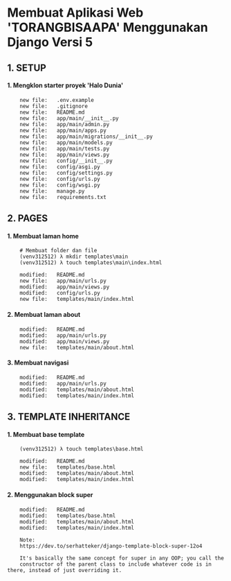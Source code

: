 # Membuat Aplikasi Web 'TORANGBISAAPA' Menggunakan Django Versi 5


## 1. SETUP

#### 1. Mengklon starter proyek 'Halo Dunia'

        new file:   .env.example
        new file:   .gitignore
        new file:   README.md
        new file:   app/main/__init__.py
        new file:   app/main/admin.py
        new file:   app/main/apps.py
        new file:   app/main/migrations/__init__.py
        new file:   app/main/models.py
        new file:   app/main/tests.py
        new file:   app/main/views.py
        new file:   config/__init__.py
        new file:   config/asgi.py
        new file:   config/settings.py
        new file:   config/urls.py
        new file:   config/wsgi.py
        new file:   manage.py
        new file:   requirements.txt


## 2. PAGES

#### 1. Membuat laman home

        # Membuat folder dan file
        (venv312512) λ mkdir templates\main
        (venv312512) λ touch templates\main\index.html

        modified:   README.md
        new file:   app/main/urls.py
        modified:   app/main/views.py
        modified:   config/urls.py
        new file:   templates/main/index.html

#### 2. Membuat laman about

        modified:   README.md
        modified:   app/main/urls.py
        modified:   app/main/views.py
        new file:   templates/main/about.html

#### 3. Membuat navigasi

        modified:   README.md
        modified:   app/main/urls.py
        modified:   templates/main/about.html
        modified:   templates/main/index.html


## 3. TEMPLATE INHERITANCE

#### 1. Membuat base template

        (venv312512) λ touch templates\base.html

        modified:   README.md
        new file:   templates/base.html
        modified:   templates/main/about.html
        modified:   templates/main/index.html

#### 2. Menggunakan block super

        modified:   README.md
        modified:   templates/base.html
        modified:   templates/main/about.html
        modified:   templates/main/index.html

        Note:
        https://dev.to/serhatteker/django-template-block-super-12o4
        
        It's basically the same concept for super in any OOP; you call the
        constructor of the parent class to include whatever code is in there, instead of just overriding it.